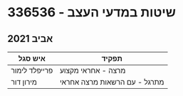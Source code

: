 # 336536 - שיטות במדעי העצב

## אביב 2021

| איש סגל | תפקיד |
| ---- | ---- |
| פרייפלד לימור | מרצה - אחראי מקצוע |
| מירון דור | מתרגל - עם הרשאות מרצה אחראי |

